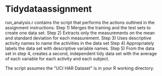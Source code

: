# Tidydataassignment

run_analysis.r contains the script that performs the actions outlined in the assignment instructions:
Step 1) Merges the training and the test sets to create one data set.
Step 2) Extracts only the measurements on the mean and standard deviation for each measurement.
Step 3) Uses descriptive activity names to name the activities in the data set
Step 4) Appropriately labels the data set with descriptive variable names.
Step 5) From the data set in step 4, creates a second, independent tidy data set with the average of each variable for each activity and each subject.


The script assumes the "UCI HAR Dataset" is in your R working directory.
